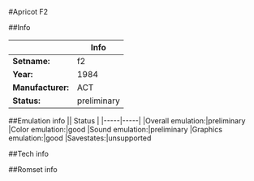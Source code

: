 #Apricot F2

##Info

||Info|
|-----|-----|
|**Setname:**|f2
|**Year:**|1984
|**Manufacturer:**|ACT
|**Status:**|preliminary

##Emulation info
|| Status |
|-----|-----|
|Overall emulation:|preliminary
|Color emulation:|good
|Sound emulation:|preliminary
|Graphics emulation:|good
|Savestates:|unsupported

##Tech info

##Romset info

<!--- START OF EDITED COMMENT DO NOT TOUCH TEXT ABOVE-->
